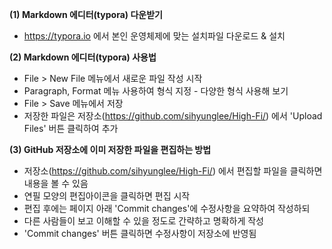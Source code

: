 **(1) Markdown 에디터(typora) 다운받기**

- https://typora.io 에서 본인 운영체제에 맞는 설치파일 다운로드 & 설치





**(2) Markdown 에디터(typora) 사용법**

- File > New File 메뉴에서 새로운 파일 작성 시작
- Paragraph, Format 메뉴 사용하여 형식 지정 - 다양한 형식 사용해 보기
- File > Save 메뉴에서 저장
- 저장한 파일은 저장소(https://github.com/sihyunglee/High-Fi/) 에서 'Upload Files' 버튼 클릭하여 추가





**(3) GitHub 저장소에 이미 저장한 파일을 편집하는 방법**

- 저장소(https://github.com/sihyunglee/High-Fi/) 에서 편집할 파일을 클릭하면 내용을 볼 수 있음
- 연필 모양의 편집아이콘을 클릭하면 편집 시작
- 편집 후에는 페이지 아래 'Commit changes'에 수정사항을 요약하여 작성하되
- 다른 사람들이 보고 이해할 수 있을 정도로 간략하고 명확하게 작성
- 'Commit changes' 버튼 클릭하면 수정사항이 저장소에 반영됨


